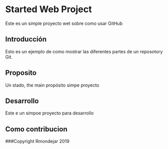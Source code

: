 # Started Web Project

Este es un simple proyecto wet sobre como usar GitHub

## Introducción

Esto es un ejemplo de como mostrar las diferentes partes de un reposotory Git.

## Proposito

Un stado, the main propósito simpe proyecto

## Desarrollo

Este e un simpoe proyecto para desarrollo

## Como contribucion

###Copyright
Rmondejar 2019